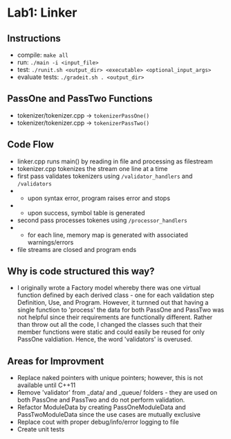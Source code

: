 # Lab1: Linker

## Instructions
* compile: `make all`
* run: `./main -i <input_file>`
* test: `./runit.sh <output_dir> <executable> <optional_input_args>`
* evaluate tests: `./gradeit.sh . <output_dir>`

## PassOne and PassTwo Functions
* tokenizer/tokenizer.cpp -> `tokenizerPassOne()`
* tokenizer/tokenizer.cpp -> `tokenizerPassTwo()`

## Code Flow
* linker.cpp runs main() by reading in file and processing as filestream
* tokenizer.cpp tokenizes the stream one line at a time
* first pass validates tokenizers using `/validator_handlers` and `/validators`
*  - upon syntax error, program raises error and stops
*  - upon success, symbol table is generated
* second pass processes tokenes using `/processor_handlers`
* - for each line, memory map is generated with associated warnings/errors
* file streams are closed and program ends

## Why is code structured this way?
* I originally wrote a Factory model whereby there was one virtual function
defined by each derived class - one for each validation step Definition, Use, and Program.
However, it turnned out that having a single function to 'process' the data for both
PassOne and PassTwo was not helpful since their requirements are functionally different.
Rather than throw out all the code, I changed the classes such that their member functions
were static and could easily be reused for only PassOne valdiation. Hence, the word 
'validators' is overused.

## Areas for Improvment
* Replace naked pointers with unique pointers; however, this is not available until C++11
* Remove 'validator' from _data/ and _queue/ folders - they are used on both PassOne and PassTwo and do not perform validation.
* Refactor ModuleData by creating PassOneModuleData and PassTwoModuleData since the use cases are mutually exclusive
* Replace cout with proper debug/info/error logging to file
* Create unit tests

